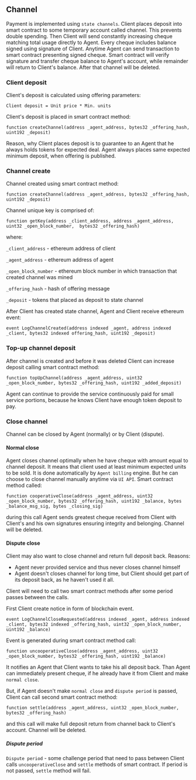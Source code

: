 ## Channel

Payment is implemented using `state channels`. Client places deposit into smart contract to some temporary account called channel. This prevents double spending. Then Client will send constantly increasing cheque matching total usage directly to Agent. Every cheque includes balance signed using signature of Client. Anytime Agent can send transaction to smart contract presenting signed cheque. Smart contract will verify signature and transfer cheque balance to Agent's account, while remainder will return to Client's balance. After that channel will be deleted.

### Client deposit

Client's deposit is calculated using offering parameters:

    Client deposit = Unit price * Min. units

Client's deposit is placed in smart contract method:

```Solidity
function createChannel(address _agent_address, bytes32 _offering_hash, uint192 _deposit)
```

Reason, why Client places deposit is to guarantee to an Agent that he always holds tokens for expected deal. Agent always places same expected minimum deposit, when offering is published.

### Channel create

Channel created using smart contract method:

```Solidity
function createChannel(address _agent_address, bytes32 _offering_hash, uint192 _deposit)
```

Channel unique key is comprised of:

```Solidity
function getKey(address _client_address, address _agent_address, uint32 _open_block_number,  bytes32 _offering_hash)
```

where:

`_client_address` - ethereum address of client

`_agent_address` - ethereum address of agent

`_open_block_number` - ethereum block number in which transaction that created channel was mined

`_offering_hash` - hash of offering message

`_deposit` - tokens that placed as deposit to state channel

After Client has created state channel, Agent and Client receive ethereum event:

```Solidity
event LogChannelCreated(address indexed _agent, address indexed _client, bytes32 indexed offering_hash, uint192 _deposit)
```

### Top-up channel deposit

After channel is created and before it was deleted Client can increase deposit calling smart contract method:

```Solidity
function topUpChannel(address _agent_address, uint32 _open_block_number, bytes32 _offering_hash, uint192 _added_deposit)
```

Agent can continue to provide the service continuously paid for small service portions, because he knows Client have enough token deposit to pay.

### Close channel

Channel can be closed by Agent (normally) or by Client (dispute).

#### Normal close

Agent closes channel optimally when he have cheque with amount equal to channel deposit. It means that client used at least minimum expected units to be sold. It is done automatically by `Agent billing` engine. But he can choose to close channel manually anytime via `UI API`. Smart contract method called:

```Solidity
function cooperativeClose(address _agent_address, uint32 _open_block_number, bytes32 _offering_hash, uint192 _balance, bytes _balance_msg_sig, bytes _closing_sig)
```

during this call Agent sends greatest cheque received from Client with Client's and his own signatures ensuring integrity and belonging. Channel will be deleted.

#### Dispute close

Client may also want to close channel and return full deposit back. Reasons:

- Agent never provided service and thus never closes channel himself
- Agent doesn't closes channel for long time, but Client should get part of its deposit back, as he haven't used it all.

Client will need to call two smart contract methods after some period passes between the calls.

First Client create notice in form of blockchain event.

```Solidity
event LogChannelCloseRequested(address indexed _agent, address indexed _client, bytes32 indexed _offering_hash, uint32 _open_block_number, uint192 _balance)
```

Event is generated during smart contract method call:

```Solidity
function uncooperativeClose(address _agent_address, uint32 _open_block_number, bytes32 _offering_hash, uint192 _balance)
```

It notifies an Agent that Client wants to take his all deposit back. Than Agent can immediately present cheque, if he already have it from Client and make `normal close`.

But, if Agent doesn't make `normal close` and `dispute period` is passed, Client can call second smart contract method:

```Solidity
function settle(address _agent_address, uint32 _open_block_number, bytes32 _offering_hash)
```

and this call will make full deposit return from channel back to Client's account. Channel will be deleted.

##### Dispute period

`Dispute period` - some challenge period that need to pass between Client calls `uncooperativeClose` and `settle` methods of smart contract. If period is not passed, `settle` method will fail.
